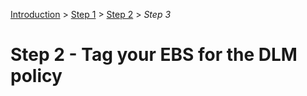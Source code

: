 [Introduction](../index.md) > [Step 1](../step1/index.md) > <u>Step 2</u> > *Step 3*

# Step 2 - Tag your EBS for the DLM policy
